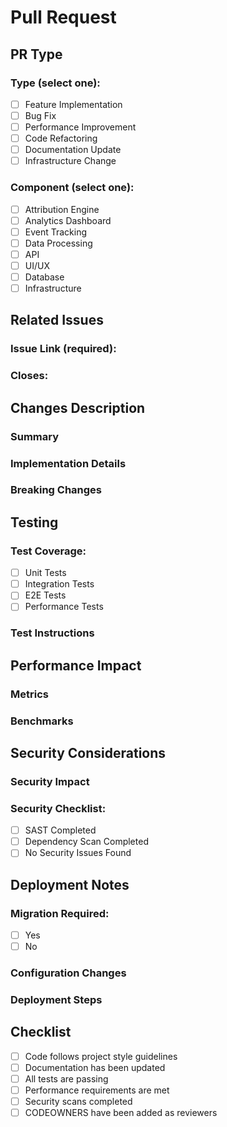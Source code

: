 # Pull Request

## PR Type
### Type (select one):
- [ ] Feature Implementation
- [ ] Bug Fix
- [ ] Performance Improvement
- [ ] Code Refactoring
- [ ] Documentation Update
- [ ] Infrastructure Change

### Component (select one):
- [ ] Attribution Engine
- [ ] Analytics Dashboard
- [ ] Event Tracking
- [ ] Data Processing
- [ ] API
- [ ] UI/UX
- [ ] Database
- [ ] Infrastructure

## Related Issues
### Issue Link (required):


### Closes:
<!-- List any issues this PR closes using the format: Closes #123 -->

## Changes Description
### Summary
<!-- Provide a clear and concise description of the changes made -->

### Implementation Details
<!-- Describe the technical implementation details -->

### Breaking Changes
<!-- List any breaking changes introduced by this PR, if any -->

## Testing
### Test Coverage:
- [ ] Unit Tests
- [ ] Integration Tests
- [ ] E2E Tests
- [ ] Performance Tests

### Test Instructions
<!-- Provide detailed steps to test the changes -->

## Performance Impact
### Metrics
<!-- Document impact on system performance metrics (must maintain <5s processing latency and 99.9% uptime) -->

### Benchmarks
<!-- Include performance benchmark results if applicable -->

## Security Considerations
### Security Impact
<!-- Describe security implications of the changes -->

### Security Checklist:
- [ ] SAST Completed
- [ ] Dependency Scan Completed
- [ ] No Security Issues Found

## Deployment Notes
### Migration Required:
- [ ] Yes
- [ ] No

### Configuration Changes
<!-- List any required configuration updates -->

### Deployment Steps
<!-- Provide special deployment instructions if needed -->

## Checklist
- [ ] Code follows project style guidelines
- [ ] Documentation has been updated
- [ ] All tests are passing
- [ ] Performance requirements are met
- [ ] Security scans completed
- [ ] CODEOWNERS have been added as reviewers

<!-- 
Note: This PR template is designed to ensure comprehensive review and maintain system quality standards. Please fill out all required sections completely.
-->